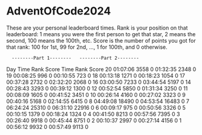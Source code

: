 # AdventOfCode2024

These are your personal leaderboard times. Rank is your position on that leaderboard: 1 means you were the first person to get that star, 2 means the second, 100 means the 100th, etc. Score is the number of points you got for that rank: 100 for 1st, 99 for 2nd, ..., 1 for 100th, and 0 otherwise.

      --------Part 1--------   --------Part 2--------
Day       Time   Rank  Score       Time   Rank  Score
 20   01:07:06   3558      0   01:32:35   2348      0
 19   00:08:25    996      0   00:10:55    723      0
 18   00:13:18   1271      0   00:18:23   1054      0
 17   00:37:28   2732      0   02:32:20   2068      0
 16   03:00:50   7233      0   03:44:54   5197      0
 14   00:28:43   3293      0   00:39:12   1300      0
 12   00:52:54   5850      0   01:31:34   3250      0
 11   00:08:09   1605      0   00:41:52   3451      0
 10   00:26:14   4160      0   00:27:02   3323      0
  9   00:40:16   5168      0   02:14:55   6415      0
  8   04:49:08  18490      0   04:53:54  16483      0
  7   06:24:24  25310      0   06:31:10  22916      0
  6   00:09:17    975      0   00:50:56   3326      0
  5   00:10:15   1379      0   00:18:24   1324      0
  4   00:41:50   8213      0   00:57:56   7395      0
  3   00:26:40   9918      0   00:45:44   8751      0
  2   00:10:37   2997      0   00:27:14   4156      0
  1   00:56:12   9932      0   00:57:49   9113      0